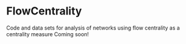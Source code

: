 # FlowCentrality
Code and data sets for analysis of networks using flow centrality as a centrality measure
Coming soon!
